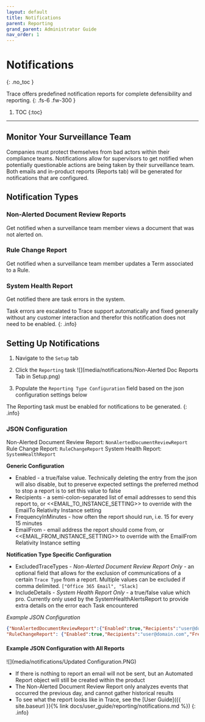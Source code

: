 ```yaml
---
layout: default
title: Notifications
parent: Reporting
grand_parent: Administrator Guide
nav_order: 1
---
```


# Notifications
{: .no_toc }


Trace offers predefined notification reports for complete defensibility and reporting.
{: .fs-6 .fw-300 }

1. TOC
{:toc}

---

## Monitor Your Surveillance Team
Companies must protect themselves from bad actors within their compliance teams. Notifications allow for supervisors to get notified when potentially questionable actions are being taken by their surveillance team. Both emails and in-product reports (Reports tab) will be generated for notifications that are configured.

## Notification Types

### Non-Alerted Document Review Reports
Get notified when a surveillance team member views a document that was not alerted on.

### Rule Change Report
Get notified when a surveillance team member updates a Term associated to a Rule.

### System Health Report
Get notified there are task errors in the system.

Task errors are escalated to Trace support automatically and fixed generally without any customer interaction and therefor this notification does not need to be enabled.
{: .info}

## Setting Up Notifications

1. Navigate to the `Setup` tab
1. Click the `Reporting` task 
    ![](media/notifications/Non-Alerted Doc Reports Tab in Setup.png)

1. Populate the `Reporting Type Configuration` field based on the json configuration settings below

The Reporting task must be enabled for notifications to be generated.
{: .info}

### JSON Configuration

Non-Alerted Document Review Report: `NonAlertedDocumentReviewReport`
Rule Change Report: `RuleChangeReport`
System Health Report: `SystemHealthReport`


**Generic Configuration**

- Enabled - a true/false value. Technically deleting the entry from the json will also disable, but to preserve expected settings the preferred method to stop a report is to set this value to false
- Recipients - a semi-colon-separated list of email addresses to send this report to, or <<EMAIL_TO_INSTANCE_SETTING>> to override with the EmailTo Relativity Instance setting
- FrequencyInMinutes - how often the report should run, i.e. 15 for every 15 minutes
- EmailFrom - email address the report should come from, or <<EMAIL_FROM_INSTANCE_SETTING>>  to override with the EmailFrom Relativity Instance setting

**Notification Type Specific Configuration**

- ExcludedTraceTypes - *Non-Alerted Document Review Report Only* - an optional field that allows for the exclusion of communications of a certain `Trace Type` from a report. Multiple values can be excluded if comma delimited. `["Office 365 Email", "Slack]`
- IncludeDetails - *System Health Report Only* - a true/false value which pro. Currently only used by the SystemHealthAlertsReport to provide extra details on the error each Task encountered

*Example JSON Configuration*

```json
{"NonAlertedDocumentReviewReport":{"Enabled":true,"Recipients":"user@domain.com","FrequencyInMinutes":1440,"EmailFrom":"noreply@relativity.one", "ExcludedTraceTypes":"Slack"},
"RuleChangeReport": {"Enabled":true,"Recipients":"user@domain.com","FrequencyInMinutes":1440,"EmailFrom":"noreply@relativity.one"}, "SystemHealthReport": {"Enabled":true,"Recipients":"user@domain.com","FrequencyInMinutes":1440,"EmailFrom":"noreply@relativity.one"}}
```

#### Example JSON Configuration with All Reports
![](media/notifications/Updated Configuration.PNG)

- If there is nothing to report an email will not be sent, but an Automated Report object will still be created within the product
- The Non-Alerted Document Review Report only analyzes events that occurred the previous day, and cannot gather historical results
- To see what the report looks like in Trace, see the [User Guide]({{ site.baseurl }}{% link docs/user_guide/reporting/notifications.md %})
{: .info}
